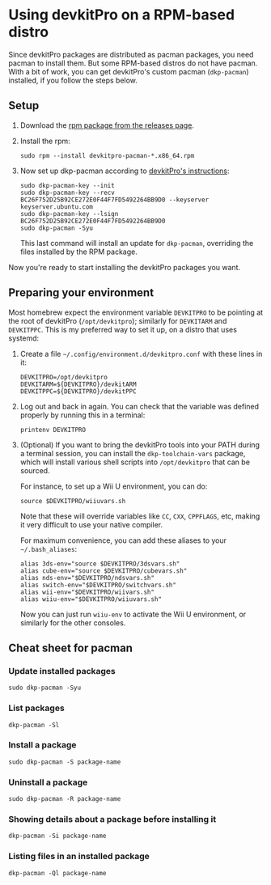 # Using devkitPro on a RPM-based distro

Since devkitPro packages are distributed as pacman packages, you need pacman to install
them. But some RPM-based distros do not have pacman. With a bit of work, you can get
devkitPro's custom pacman (`dkp-pacman`) installed, if you follow the steps below.


## Setup

1. Download the [rpm package from the releases
   page](https://github.com/dkosmari/devkitpro-rpm/releases/latest).

2. Install the rpm:

       sudo rpm --install devkitpro-pacman-*.x86_64.rpm

3. Now set up dkp-pacman according to [devkitPro's
   instructions](https://devkitpro.org/wiki/devkitPro_pacman):

       sudo dkp-pacman-key --init
       sudo dkp-pacman-key --recv  BC26F752D25B92CE272E0F44F7FD5492264BB9D0 --keyserver keyserver.ubuntu.com
       sudo dkp-pacman-key --lsign BC26F752D25B92CE272E0F44F7FD5492264BB9D0
       sudo dkp-pacman -Syu

   This last command will install an update for `dkp-pacman`, overriding the files
   installed by the RPM package.

Now you're ready to start installing the devkitPro packages you want.


## Preparing your environment

Most homebrew expect the environment variable `DEVKITPRO` to be pointing at the root of
devkitPro (`/opt/devkitpro`); similarly for `DEVKITARM` and `DEVKITPPC`. This is my
preferred way to set it up, on a distro that uses systemd:

  1. Create a file `~/.config/environment.d/devkitpro.conf` with these lines in it:

         DEVKITPRO=/opt/devkitpro
         DEVKITARM=${DEVKITPRO}/devkitARM
         DEVKITPPC=${DEVKITPRO}/devkitPPC

  2. Log out and back in again. You can check that the variable was defined properly by
     running this in a terminal:
     
         printenv DEVKITPRO

  3. (Optional) If you want to bring the devkitPro tools into your PATH during a terminal
     session, you can install the `dkp-toolchain-vars` package, which will install
     various shell scripts into `/opt/devkitpro` that can be sourced.

     For instance, to set up a Wii U environment, you can do:
     
         source $DEVKITPRO/wiiuvars.sh

     Note that these will override variables like `CC`, `CXX`, `CPPFLAGS`, etc, making it
     very difficult to use your native compiler.

     For maximum convenience, you can add these aliases to your `~/.bash_aliases`:
     
         alias 3ds-env="source $DEVKITPRO/3dsvars.sh"
         alias cube-env="source $DEVKITPRO/cubevars.sh"
         alias nds-env="$DEVKITPRO/ndsvars.sh"
         alias switch-env="$DEVKITPRO/switchvars.sh"
         alias wii-env="$DEVKITPRO/wiivars.sh"
         alias wiiu-env="$DEVKITPRO/wiiuvars.sh"

     Now you can just run `wiiu-env` to activate the Wii U environment, or similarly for
     the other consoles.


## Cheat sheet for pacman

### Update installed packages

    sudo dkp-pacman -Syu

### List packages

    dkp-pacman -Sl

### Install a package

    sudo dkp-pacman -S package-name

### Uninstall a package

    sudo dkp-pacman -R package-name

### Showing details about a package before installing it

    dkp-pacman -Si package-name

### Listing files in an installed package

    dkp-pacman -Ql package-name

